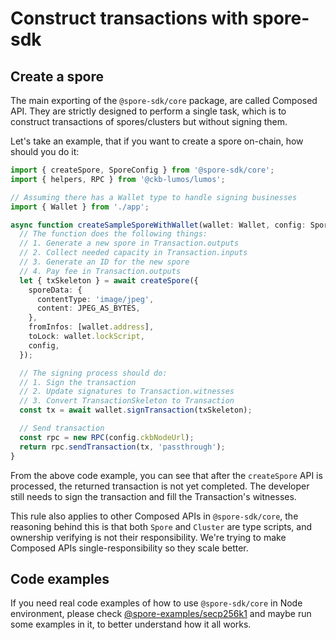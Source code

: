 
# Construct transactions with spore-sdk

## Create a spore

The main exporting of the `@spore-sdk/core` package, are called Composed API. They are strictly designed to perform a single task, which is to construct transactions of spores/clusters but without signing them.

Let's take an example, that if you want to create a spore on-chain, how should you do it:

```typescript
import { createSpore, SporeConfig } from '@spore-sdk/core';
import { helpers, RPC } from '@ckb-lumos/lumos';

// Assuming there has a Wallet type to handle signing businesses
import { Wallet } from './app';

async function createSampleSporeWithWallet(wallet: Wallet, config: SporeConfig) {
  // The function does the following things:
  // 1. Generate a new spore in Transaction.outputs
  // 2. Collect needed capacity in Transaction.inputs
  // 3. Generate an ID for the new spore
  // 4. Pay fee in Transaction.outputs
  let { txSkeleton } = await createSpore({
    sporeData: {
      contentType: 'image/jpeg',
      content: JPEG_AS_BYTES,
    },
    fromInfos: [wallet.address],
    toLock: wallet.lockScript,
    config,
  });

  // The signing process should do:
  // 1. Sign the transaction
  // 2. Update signatures to Transaction.witnesses
  // 3. Convert TransactionSkeleton to Transaction
  const tx = await wallet.signTransaction(txSkeleton);

  // Send transaction
  const rpc = new RPC(config.ckbNodeUrl);
  return rpc.sendTransaction(tx, 'passthrough');
}
```

From the above code example, you can see that after the `createSpore` API is processed, the returned transaction is not yet completed. The developer still needs to sign the transaction and fill the Transaction's witnesses.

This rule also applies to other Composed APIs in `@spore-sdk/core`, the reasoning behind this is that both `Spore` and `Cluster` are type scripts, and ownership verifying is not their responsibility. We're trying to make Composed APIs single-responsibility so they scale better.

## Code examples

If you need real code examples of how to use `@spore-sdk/core` in Node environment, please check [@spore-examples/secp256k1](../../examples/secp256k1) and maybe run some examples in it, to better understand how it all works.